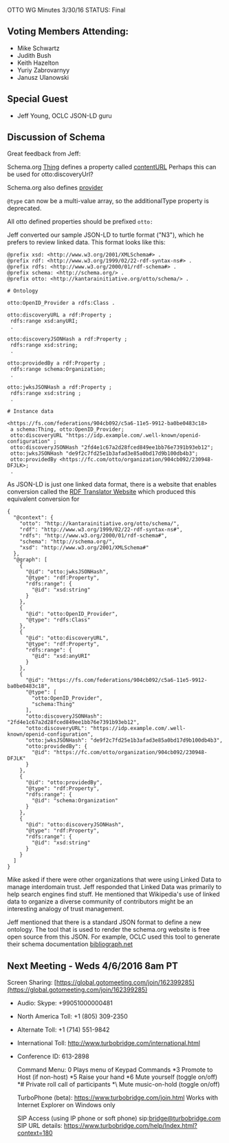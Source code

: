 OTTO WG Minutes 3/30/16
STATUS: Final

## Voting Members Attending:
 - Mike Schwartz
 - Judith Bush
 - Keith Hazelton
 - Yuriy Zabrovarnyy
 - Janusz Ulanowski
 
## Special Guest
 - Jeff Young, OCLC JSON-LD guru

## Discussion of Schema

Great feedback from Jeff:

Schema.org [Thing](https://schema.org/Thing) defines a property called
[contentURL](https://schema.org/contentUrl)  Perhaps this can be used 
for otto:discoveryUrl? 

Schema.org also defines [provider](http://schema.org/provider)

`@type` can now be a multi-value array, so the additionalType property is deprecated.

All otto defined properties should be prefixed `otto:`

Jeff converted our sample JSON-LD to turtle format ("N3"), which he prefers to 
review linked data. This format looks like this:

    @prefix xsd: <http://www.w3.org/2001/XMLSchema#> .
    @prefix rdf: <http://www.w3.org/1999/02/22-rdf-syntax-ns#> .
    @prefix rdfs: <http://www.w3.org/2000/01/rdf-schema#> .
    @prefix schema: <http://schema.org/> .
    @prefix otto: <http://kantarainitiative.org/otto/schema/> .
    
    # Ontology
    
    otto:OpenID_Provider a rdfs:Class .
    
    otto:discoveryURL a rdf:Property ;
     rdfs:range xsd:anyURI;
     .
    
    otto:discoveryJSONHash a rdf:Property ;
     rdfs:range xsd:string;
     .
    
    otto:providedBy a rdf:Property ;
     rdfs:range schema:Organization;
     .
    
    otto:jwksJSONHash a rdf:Property ;
     rdfs:range xsd:string ;
     .
    
    # Instance data
    
    <https://fs.com/federations/904cb092/c5a6-11e5-9912-ba0be0483c18>
     a schema:Thing, otto:OpenID_Provider;
     otto:discoveryURL "https://idp.example.com/.well-known/openid-configuration" ;
     otto:discoveryJSONHash "2fd4e1c67a2d28fced849ee1bb76e7391b93eb12";
     otto:jwksJSONHash "de9f2c7fd25e1b3afad3e85a0bd17d9b100db4b3";
     otto:providedBy <https://fc.com/otto/organization/904cb092/230948-DFJLK>;
     .

As JSON-LD is just one linked data format, there is a website that enables
conversion called the [RDF Translator Website](http://rdf-translator.appspot.com/)
which produced this equivalent conversion for 

    {
      "@context": {
        "otto": "http://kantarainitiative.org/otto/schema/",
        "rdf": "http://www.w3.org/1999/02/22-rdf-syntax-ns#",
        "rdfs": "http://www.w3.org/2000/01/rdf-schema#",
        "schema": "http://schema.org/",
        "xsd": "http://www.w3.org/2001/XMLSchema#"
      },
      "@graph": [
        {
          "@id": "otto:jwksJSONHash",
          "@type": "rdf:Property",
          "rdfs:range": {
            "@id": "xsd:string"
          }
        },
        {
          "@id": "otto:OpenID_Provider",
          "@type": "rdfs:Class"
        },
        {
          "@id": "otto:discoveryURL",
          "@type": "rdf:Property",
          "rdfs:range": {
            "@id": "xsd:anyURI"
          }
        },
        {
          "@id": "https://fs.com/federations/904cb092/c5a6-11e5-9912-ba0be0483c18",
          "@type": [
            "otto:OpenID_Provider",
            "schema:Thing"
          ],
          "otto:discoveryJSONHash": "2fd4e1c67a2d28fced849ee1bb76e7391b93eb12",
          "otto:discoveryURL": "https://idp.example.com/.well-known/openid-configuration",
          "otto:jwksJSONHash": "de9f2c7fd25e1b3afad3e85a0bd17d9b100db4b3",
          "otto:providedBy": {
            "@id": "https://fc.com/otto/organization/904cb092/230948-DFJLK"
          }
        },
        {
          "@id": "otto:providedBy",
          "@type": "rdf:Property",
          "rdfs:range": {
            "@id": "schema:Organization"
          }
        },
        {
          "@id": "otto:discoveryJSONHash",
          "@type": "rdf:Property",
          "rdfs:range": {
            "@id": "xsd:string"
          }
        }
      ]
    }

Mike asked if there were other organizations that were using Linked Data to manage
interdomain trust. Jeff responded that Linked Data was primarily to help search
engines find stuff. He mentioned that Wikipedia's use of linked data to organize
a diverse community of contributors might be an interesting analogy of trust 
management.

Jeff mentioned that there is a standard JSON format to define a new ontology. 
The tool that is used to render the schema.org website is free open source from 
this JSON. For example, OCLC used this tool to generate their schema documentation
[bibliograph.net](http://bibliograph.net/)


## Next Meeting - Weds 4/6/2016 8am PT

Screen Sharing: [https://global.gotomeeting.com/join/162399285](https://global.gotomeeting.com/join/162399285)

 - Audio: Skype: +99051000000481
 - North America Toll: +1 (805) 309-2350
 - Alternate Toll: +1 (714) 551-9842
 - International Toll: http://www.turbobridge.com/international.html

 - Conference ID: 613-2898

    Command Menu: 0 Plays menu of Keypad Commands *3 Promote to Host (if non-host) *5 Raise your hand 
    *6 Mute yourself (toggle on/off) *# Private roll call of participants *\ Mute music-on-hold (toggle on/off)

    TurboPhone (beta): https://www.turbobridge.com/join.html Works with Internet Explorer on Windows only

    SIP Access (using IP phone or soft phone) sip:bridge@turbobridge.com
    SIP URL details: https://www.turbobridge.com/help/Index.html?context=180

